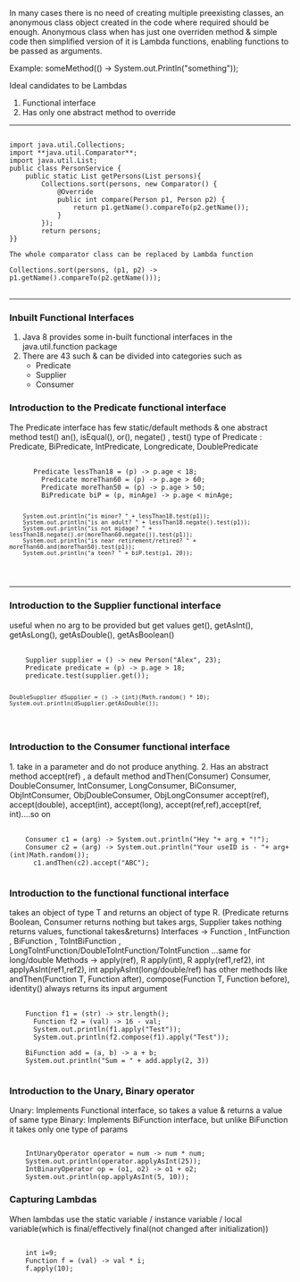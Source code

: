 
In many cases there is no need of creating multiple preexisting classes, an anonymous class object created in the code where required should be enough.
Anonymous class when has just one overriden method & simple code then simplified version of it is Lambda functions, enabling functions to be passed as arguments.

Example:  someMethod(() -> System.out.Println("something"));

Ideal candidates to be Lambdas
1. Functional interface
2. Has only one abstract method to override

<hr/>

<pre>
<code>
import java.util.Collections;
import **java.util.Comparator**;
import java.util.List;
public class PersonService {
    public static List<Person> getPersons(List<Person> persons){
        Collections.sort(persons, new Comparator<Person>() {
            @Override
            public int compare(Person p1, Person p2) {
                return p1.getName().compareTo(p2.getName());
            }
        });
        return persons;
}} <br/>
The whole comparator class can be replaced by Lambda function <br/>
Collections.sort(persons, (p1, p2) -> p1.getName().compareTo(p2.getName()));
</code>
</pre>

<hr/>

<h3> Inbuilt Functional Interfaces </h3>

  1. Java 8 provides some in-built functional interfaces in the java.util.function package
  2. There are 43 such & can be divided into categories such as 
      * Predicate
      * Supplier
      * Consumer

<h3> Introduction to the Predicate functional interface </h3>
The Predicate<T> interface has few static/default methods & one abstract method test()
an(), isEqual(), or(), negate() , test()
type of Predicate : Predicate, BiPredicate, IntPredicate, Longredicate, DoublePredicate
<pre>
  <code>
      Predicate<Person> lessThan18 = (p) -> p.age < 18;
	    Predicate<Person> moreThan60 = (p) -> p.age > 60;
	    Predicate<Person> moreThan50 = (p) -> p.age > 50;
	    BiPredicate<Person, Integer> biP = (p, minAge) -> p.age < minAge;
	    
	    System.out.println("is minor? " + lessThan18.test(p1));
	    System.out.println("is an adult? " + lessThan18.negate().test(p1));
	    System.out.println("is not midage? " + lessThan18.negate().or(moreThan60.negate()).test(p1));
	    System.out.println("is near retirement/retired? " + moreThan60.and(moreThan50).test(p1));
	    System.out.println("a teen? " + biP.test(p1, 20));
  </code>
</pre>
<hr/>

<h3> Introduction to the Supplier functional interface </h3>
useful when no arg to be provided but get values
get(), getAsInt(), getAsLong(), getAsDouble(), getAsBoolean()
<pre>
  <code>
    Supplier<Person> supplier = () -> new Person("Alex", 23);
    Predicate<Person> predicate = (p) -> p.age > 18;
    predicate.test(supplier.get());

    DoubleSupplier dSupplier = () -> (int)(Math.random() * 10); 
    System.out.println(dSupplier.getAsDouble());
  </code>
</pre>

<h3> Introduction to the Consumer functional interface </h3>
1. take in a parameter and do not produce anything. 
2. Has an abstract method accept(ref) , a default method andThen(Consumer)
Consumer, DoubleConsumer, IntConsumer, LongConsumer, BiConsumer, ObjIntConsumer, ObjDoubleConsumer, ObjLongConsumer
accept(ref), accept(double), accept(int), accept(long), accept(ref,ref),accept(ref, int)....so on

<pre>
  <code>
    Consumer c1 = (arg) -> System.out.println("Hey "+ arg + "!"); 
    Consumer c2 = (arg) -> System.out.println("Your useID is - "+ arg+(int)Math.random()); 
	  c1.andThen(c2).accept("ABC");
  </code>
</pre>

<h3> Introduction to the functional functional interface </h3>
takes an object of type T and returns an object of type R.
(Predicate returns Boolean, Consumer returns nothing but takes args, Supplier takes nothing returns values, functional takes&returns)
  Interfaces -> Function  , IntFunction , BiFunction        , ToIntBiFunction          , LongToIntFunction/DoubleToIntFunction/ToIntFunction  ...same for long/double
  Methods    -> apply(ref), R apply(int), R apply(ref1,ref2), int applyAsInt(ref1,ref2), int applyAsInt(long/double/ref) 
has other methods like andThen(Function T, Function after), compose(Function T, Function before), identity() always returns its input argument

<pre>
  <code>
    Function<String,Integer> f1 = (str) -> str.length();
	  Function<Integer,Integer> f2 = (val) -> 16 - val;
	  System.out.println(f1.apply("Test"));
	  System.out.println(f2.compose(f1).apply("Test"));

    BiFunction<Integer, Integer, Integer> add = (a, b) -> a + b; 
    System.out.println("Sum = " + add.apply(2, 3))
  </code>
</pre>

<h3> Introduction to the Unary, Binary operator </h3>
Unary: Implements Functional interface, so takes a value & returns a value of same type
Binary: Implements BiFunction interface, but unlike BiFunction it takes only one type of params

<pre><code >
	IntUnaryOperator operator = num -> num * num;
	System.out.println(operator.applyAsInt(25));
	IntBinaryOperator op = (o1, o2) -> o1 + o2;
	System.out.println(op.applyAsInt(5, 10));
</code></pre>

<h3> Capturing Lambdas </h3>
When lambdas use the static variable / instance variable / local variable(which is final/effectively final(not changed after initialization))
<pre><code>
	int i=9;
	Function<Integer> f = (val) -> val * i;
	f.apply(10);	
</code></pre>
















